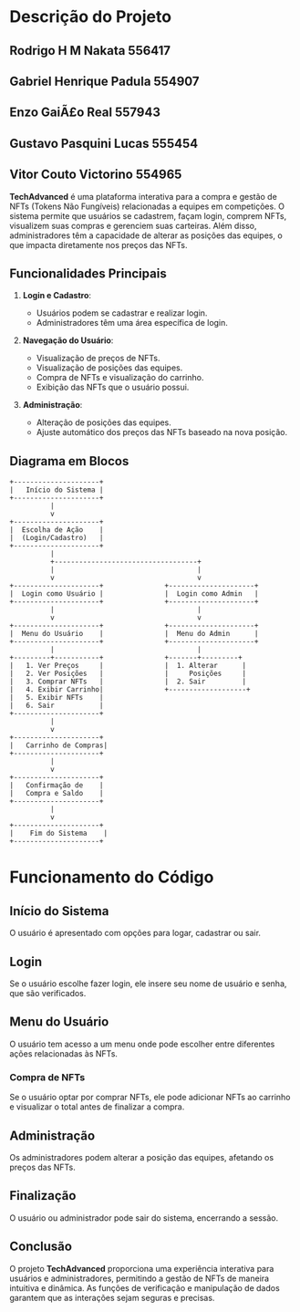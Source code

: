 # Descrição do Projeto
## Rodrigo H M Nakata 556417
## Gabriel Henrique Padula 554907
## Enzo GaiÃ£o Real 557943
##  Gustavo Pasquini Lucas 555454
## Vitor Couto Victorino 554965
**TechAdvanced** é uma plataforma interativa para a compra e gestão de NFTs (Tokens Não Fungíveis) relacionadas a equipes em competições. O sistema permite que usuários se cadastrem, façam login, comprem NFTs, visualizem suas compras e gerenciem suas carteiras. Além disso, administradores têm a capacidade de alterar as posições das equipes, o que impacta diretamente nos preços das NFTs.

## Funcionalidades Principais

1. **Login e Cadastro**:
   - Usuários podem se cadastrar e realizar login.
   - Administradores têm uma área específica de login.

2. **Navegação do Usuário**:
   - Visualização de preços de NFTs.
   - Visualização de posições das equipes.
   - Compra de NFTs e visualização do carrinho.
   - Exibição das NFTs que o usuário possui.

3. **Administração**:
   - Alteração de posições das equipes.
   - Ajuste automático dos preços das NFTs baseado na nova posição.

## Diagrama em Blocos

```plaintext
+---------------------+
|   Início do Sistema |
+---------------------+
          |
          v
+---------------------+
|  Escolha de Ação    |
|  (Login/Cadastro)   |
+---------------------+
          |
          +-----------------------------------+
          |                                   |
          v                                   v
+---------------------+               +---------------------+
|  Login como Usuário |               |  Login como Admin   |
+---------------------+               +---------------------+
          |                                   |
          v                                   v
+---------------------+               +---------------------+
|  Menu do Usuário    |               |  Menu do Admin      |
+---------------------+               +---------------------+
          |                                   |
+---------+-----------+               +-------+---------+
|   1. Ver Preços     |               |  1. Alterar      |
|   2. Ver Posições   |               |     Posições     |
|   3. Comprar NFTs   |               |  2. Sair         |
|   4. Exibir Carrinho|               +-------------------+
|   5. Exibir NFTs    |
|   6. Sair           |
+---------------------+
          |
          v
+---------------------+
|   Carrinho de Compras|
+---------------------+
          |
          v
+---------------------+
|   Confirmação de    |
|   Compra e Saldo    |
+---------------------+
          |
          v
+---------------------+
|    Fim do Sistema    |
+---------------------+
```
# Funcionamento do Código

## Início do Sistema
O usuário é apresentado com opções para logar, cadastrar ou sair.

## Login
Se o usuário escolhe fazer login, ele insere seu nome de usuário e senha, que são verificados.

## Menu do Usuário
O usuário tem acesso a um menu onde pode escolher entre diferentes ações relacionadas às NFTs.

### Compra de NFTs
Se o usuário optar por comprar NFTs, ele pode adicionar NFTs ao carrinho e visualizar o total antes de finalizar a compra.

## Administração
Os administradores podem alterar a posição das equipes, afetando os preços das NFTs.

## Finalização
O usuário ou administrador pode sair do sistema, encerrando a sessão.

## Conclusão
O projeto **TechAdvanced** proporciona uma experiência interativa para usuários e administradores, permitindo a gestão de NFTs de maneira intuitiva e dinâmica. As funções de verificação e manipulação de dados garantem que as interações sejam seguras e precisas.

